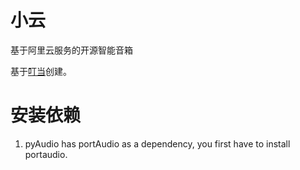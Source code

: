 # 小云 
基于阿里云服务的开源智能音箱

基于[叮当](https://github.com/xiaoyun-robot/xiaoyun-robot)创建。



# 安装依赖
1. pyAudio has portAudio as a dependency, you first have to install portaudio.